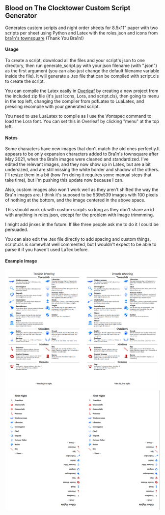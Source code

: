 ## Blood on The Clocktower Custom Script Generator

Generates custom scripts and night order sheets for 8.5x11" paper with two scripts per sheet using Python and Latex with the roles.json and icons from [bra1n's townsquare](https://github.com/bra1n/townsquare) (Thank You Bra1n!)

#### Usage

To create a script, download all the files and your script's json to one directory,  then run generate_script.py with your json filename (with ".json") as the first argument (you can also just change the default filename variable inside the file). It will generate a .tex file that can be compiled with script.cls to create the script.

You can compile the Latex easily in [Overleaf](overleaf.com) by creating a new project from the included zip file (it's just Icons, Lora, and script.cls), then going to menu in the top left, changing the compiler from pdfLatex to LuaLatex, and pressing recompile with your generated script.

You need to use LuaLatex to compile as I use the \fontspec command to load the Lora font. You can set this in Overleaf by clicking "menu" at the top left.

#### Notes

Some characters have new images that don't match the old ones perfectly.It appears to be only expansion characters added to Bra1n's townsquare after May 2021, when the Bra1n images were cleaned and standardized. I've edited the relevant images, and they now show up in Latex, but are a bit undersized, and are still missing the white border and shadow of the others. I'll resize them in a bit (how I'm doing it requires some manual steps that take time), but I'm pushing this update now because I can.

Also, custom images also won't work well as they aren't shifted the way the Bra1n images are. I think it's suposed to be 539x539 images with 100 pixels of nothing at the bottom, and the image centered in the above space.

This should work ok with custom scripts so long as they don't share an id with anything in roles.json, except for the problem with image trimmming.

I might add jinxes in the future. If like three people ask me to do it I could be persuaded.

You can also edit the .tex file directly to add spacing and custom things, script.cls is somewhat well commented, but I wouldn't expect to be able to parse it if you haven't used LaTex before.

#### Example Image

![Trouble Brewing Example](https://github.com/LectronPusher/botc-custom-script-generator/blob/main/Trouble%20Brewing%20front.png?raw=true)
![Trouble Brewing Example](https://github.com/LectronPusher/botc-custom-script-generator/blob/main/Trouble%20Brewing%20back.png?raw=true)
